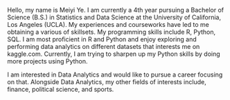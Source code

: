 

<!--
**Meiyi-Ye/Meiyi-Ye** is a ✨ _special_ ✨ repository because its `README.md` (this file) appears on your GitHub profile.

Here are some ideas to get you started:

- 🔭 I’m currently working on ...
- 🌱 I’m currently learning ...
- 👯 I’m looking to collaborate on ...
- 🤔 I’m looking for help with ...
- 💬 Ask me about ...
- 📫 How to reach me: ...
- 😄 Pronouns: ...
- ⚡ Fun fact: ...
-->

Hello, my name is Meiyi Ye. I am currently a 4th year pursuing a Bachelor of Science (B.S.) in Statistics and Data Science at the University of California, Los Angeles (UCLA). My experiences and courseworks have led to me obtaining a various of skillsets. My programming skills include R, Python, SQL. I am most proficient in R and Python and enjoy exploring and performing data analytics on different datasets that interests me on kaggle.com. Currently, I am trying to sharpen up my Python skills by doing more projects using Python. 

I am interested in Data Analytics and would like to pursue a career focusing on that. Alongside Data Analytics, my other fields of interests include, finance, political science, and sports.

